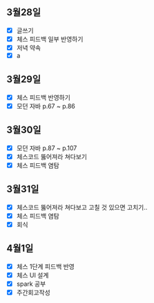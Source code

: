 ## 3월28일

- [x] 글쓰기
- [x] 체스 피드백 일부 반영하기
- [x] 저녁 약속
- [x] a

## 3월29일

- [x] 체스 피드백 반영하기
- [x] 모던 자바 p.67 ~ p.86 

## 3월30일

- [x] 모던 자바 p.87 ~ p.107 
- [x] 체스코드 뚫어져라 쳐다보기 
- [x] 체스 피드백 염탐

## 3월31일

- [x] 체스코드 뚫어져라 쳐다보고 고칠 것 있으면 고치기..
- [x] 체스 피드백 염탐
- [x] 회식

## 4월1일

- [x] 체스 1단계 피드백 반영
- [x] 체스 UI 설계
- [x] spark 공부
- [x] 주간회고작성
